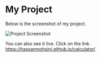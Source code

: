 # My Project

Below is the screenshot of my project.

![Project Screenshot](Screenshot-html-css.png)

You can also see it live. Click on the link.
https://hassanmohsini.github.io/calculator/
